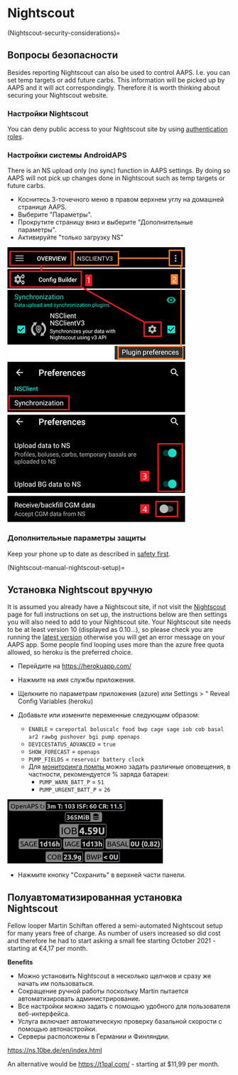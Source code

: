 # Nightscout

(Nightscout-security-considerations)=

## Вопросы безопасности

Besides reporting Nightscout can also be used to control AAPS. I.e. you can set temp targets or add future carbs. This information will be picked up by AAPS and it will act correspondingly. Therefore it is worth thinking about securing your Nightscout website.

### Настройки Nightscout

You can deny public access to your Nightscout site by using [authentication roles](https://nightscout.github.io/nightscout/security).

### Настройки системы AndroidAPS

There is an NS upload only (no sync) function in AAPS settings. By doing so AAPS will not pick up changes done in Nightscout such as temp targets or future carbs.

* Коснитесь 3-точечного меню в правом верхнем углу на домашней странице AAPS.
* Выберите "Параметры".
* Прокрутите страницу вниз и выберите "Дополнительные параметры".
* Активируйте "только загрузку NS"

![Nightscout upload only](../images/NSsafety.png)

### Дополнительные параметры защиты

Keep your phone up to date as described in [safety first](../Getting-Started/Safety-first.md).

(Nightscout-manual-nightscout-setup)=

## Установка Nightscout вручную

It is assumed you already have a Nightscout site, if not visit the [Nightscout](http://nightscout.github.io/nightscout/new_user/) page for full instructions on set up, the instructions below are then settings you will also need to add to your Nightscout site. Your Nightscout site needs to be at least version 10 (displayed as 0.10...), so please check you are running the [latest version](https://nightscout.github.io/update/update/#updating-your-site-to-the-latest-version) otherwise you will get an error message on your AAPS app. Some people find looping uses more than the azure free quota allowed, so heroku is the preferred choice.

* Перейдите на https://herokuapp.com/

* Нажмите на имя службы приложения.

* Щелкните по параметрам приложения (azure) или Settings > " Reveal Config Variables (heroku)

* Добавьте или измените переменные следующим образом:
  
  * ` ENABLE ` = ` careportal boluscalc food bwp cage sage iob cob basal ar2 rawbg pushover bgi pump openaps `
  * ` DEVICESTATUS_ADVANCED ` = ` true `
  * `SHOW_FORECAST` = `openaps`
  * `PUMP_FIELDS` = `reservoir battery clock`
  * Для [ мониторинга помпы ](https://github.com/nightscout/cgm-remote-monitor#pump-pump-monitoring) можно задать различные оповещения, в частности, рекомендуется % заряда батареи: 
    * ` PUMP_WARN_BATT_P ` = ` 51 `
    * ` PUMP_URGENT_BATT_P ` = ` 26 ` 

![Azure](../images/nightscout1.png)

* Нажмите кнопку "Сохранить" в верхней части панели.

## Полуавтоматизированная установка Nightscout

Fellow looper Martin Schiftan offered a semi-automated Nightscout setup for many years free of charge. As number of users increased so did cost and therefore he had to start asking a small fee starting October 2021 - starting at €4,17 per month.

**Benefits**

* Можно установить Nightscout в несколько щелчков и сразу же начать им пользоваться. 
* Сокращение ручной работы поскольку Martin пытается автоматизировать администрирование.
* Все настройки можно задать с помощью удобного для пользователя веб-интерфейса. 
* Услуга включает автоматическую проверку базальной скорости с помощью автонастройки. 
* Серверы расположены в Германии и Финляндии.

<https://ns.10be.de/en/index.html>

An alternative would be <https://t1pal.com/> - starting at $11,99 per month.